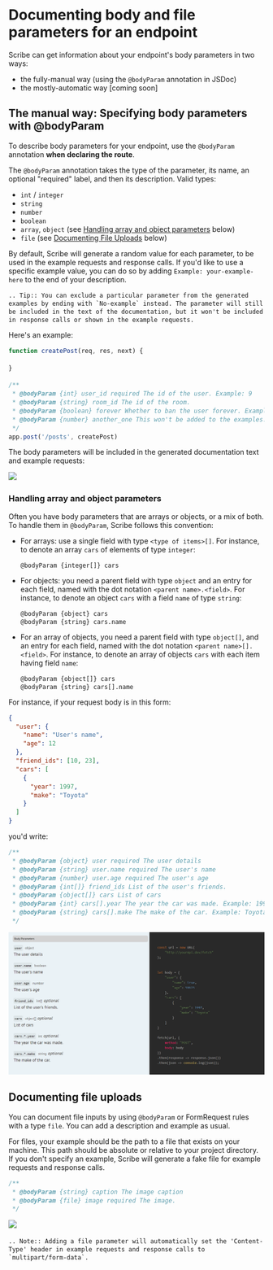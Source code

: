 # Documenting body and file parameters for an endpoint
Scribe can get information about your endpoint's body parameters in two ways:
- the fully-manual way (using the `@bodyParam` annotation in JSDoc)
- the mostly-automatic way [coming soon]

## The manual way: Specifying body parameters with @bodyParam
To describe body parameters for your endpoint, use the `@bodyParam` annotation **when declaring the route**.

The `@bodyParam` annotation takes the type of the parameter, its name, an optional "required" label, and then its description. Valid types:
- `int` / `integer`
- `string`
- `number`
- `boolean`
- `array`, `object` (see [Handling array and object parameters](#handling-array-and-object-parameters) below)
- `file` (see [Documenting File Uploads](#documenting-file-uploads) below)

By default, Scribe will generate a random value for each parameter, to be used in the example requests and response calls. If you'd like to use a specific example value, you can do so by adding `Example: your-example-here` to the end of your description.

```eval_rst
.. Tip:: You can exclude a particular parameter from the generated examples by ending with `No-example` instead. The parameter will still be included in the text of the documentation, but it won't be included in response calls or shown in the example requests.
```

Here's an example:

```js
function createPost(req, res, next) {

}

/**
 * @bodyParam {int} user_id required The id of the user. Example: 9
 * @bodyParam {string} room_id The id of the room.
 * @bodyParam {boolean} forever Whether to ban the user forever. Example: false
 * @bodyParam {number} another_one This won't be added to the examples. No-example
 */
app.post('/posts', createPost)
```

The body parameters will be included in the generated documentation text and example requests:

![](../images/endpoint-bodyparams-1.png)


### Handling array and object parameters
Often you have body parameters that are arrays or objects, or a mix of both. To handle them in `@bodyParam`, Scribe follows this convention:

- For arrays: use a single field with type `<type of items>[]`. For instance, to denote an array `cars` of elements of type `integer`:
  ```
  @bodyParam {integer[]} cars
  ```
  
- For objects: you need a parent field with type `object` and an entry for each field, named with the dot notation `<parent name>.<field>`. For instance, to denote an object `cars` with a field `name` of type `string`:
  ```
  @bodyParam {object} cars
  @bodyParam {string} cars.name
  ```
                                           
- For an array of objects, you need a parent field with type `object[]`, and an entry for each field, named with the dot notation `<parent name>[].<field>`. For instance, to denote an array of objects `cars` with each item having field `name`:
  ```
  @bodyParam {object[]} cars
  @bodyParam {string} cars[].name
  ```


For instance, if your request body is in this form:

```json
{
  "user": {
    "name": "User's name",
    "age": 12
  },
  "friend_ids": [10, 23],
  "cars": [
    {
      "year": 1997,
      "make": "Toyota"
    }
  ]
}
```

you'd write:

```js
/**
 * @bodyParam {object} user required The user details
 * @bodyParam {string} user.name required The user's name
 * @bodyParam {number} user.age required The user's age
 * @bodyParam {int[]} friend_ids List of the user's friends.
 * @bodyParam {object[]} cars List of cars
 * @bodyParam {int} cars[].year The year the car was made. Example: 1997
 * @bodyParam {string} cars[].make The make of the car. Example: Toyota
 */
```

![](../images/endpoint-bodyparams-2.png)



## Documenting file uploads
You can document file inputs by using `@bodyParam` or FormRequest rules with a type `file`. You can add a description and example as usual. 

For files, your example should be the path to a file that exists on your machine. This path should be absolute or relative to your project directory. If you don't specify an example, Scribe will generate a fake file for example requests and response calls.

```js
/**
 * @bodyParam {string} caption The image caption
 * @bodyParam {file} image required The image.
 */
```

![](../images/endpoint-bodyparams-4.png) 

```eval_rst
.. Note:: Adding a file parameter will automatically set the 'Content-Type' header in example requests and response calls to `multipart/form-data`.
```

